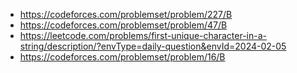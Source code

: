 - https://codeforces.com/problemset/problem/227/B
- https://codeforces.com/problemset/problem/47/B
- https://leetcode.com/problems/first-unique-character-in-a-string/description/?envType=daily-question&envId=2024-02-05
- https://codeforces.com/problemset/problem/16/B
